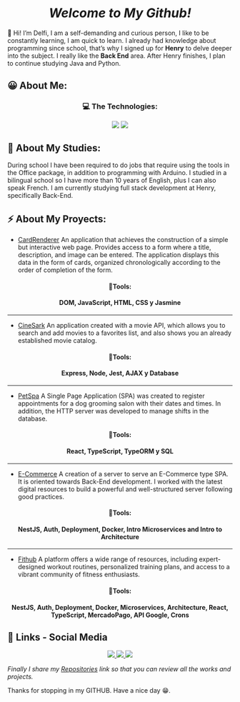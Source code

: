 <!DOCTYPE html>
<html>

<body class="stackedit">
  <div class="stackedit__html"><h1 align="center" tabindex="-1" dir="auto" id="welcome-to-my-github"><em>Welcome to My Github!</em></h1>
<p>👋 Hi! I’m Delfi,  I am a self-demanding and curious person, I like to be constantly learning, I am quick to learn. I already had knowledge about programming since school, that’s why I signed up for <strong>Henry</strong> to delve deeper into the subject. I really like the <strong>Back End</strong> area. After Henry finishes, I plan to continue studying Java and Python.</p>
<h2 id="😀-about-me">😀 About Me:</h2>
 <h3 align="center" tabindex="-1" class="heading-element" dir="auto">💻 The Technologies: </h3>
    <div align="center">
    <img src="https://skillicons.dev/icons?i=react,bootstrap,docker,html,css,vscode,github,postgresql,git,mysql,nextjs" />
    <img src="https://skillicons.dev/icons?i=nodejs,jest,javascript,typescript,express,mongodb" /><br>
</div>
<h2 id="📄-about-my-studies">📄 About My Studies:</h2>
<p>During school I have been required to do jobs that require using the tools in the Office package, in addition to programming with Arduino. I studied in a bilingual school so I have more than 10 years of English, plus I can also speak French. I am currently studying full stack development at Henry, specifically Back-End.</p>
<h2 id="⚡-about-my-proyects">⚡ About My Proyects:</h2>
<ul>
<li><a href="https://github.com/DelfinaSarkis/CardRenderer">CardRenderer</a> An application that achieves the construction of a simple but interactive web page. Provides access to a form where a title, description, and image can be entered. The application displays this data in the form of cards, organized chronologically according to the order of completion of the form.</li>
</ul>
<h4 align="center" tabindex="-1" class="heading-element" dir="auto">🔨Tools: 
</h4><h4 align="center"> DOM, JavaScript, HTML, CSS y Jasmine 
</h4><hr>
<ul>
<li><a href="https://github.com/DelfinaSarkis/CineSark">CineSark</a> An application created with a movie API, which allows you to search and add movies to a favorites list, and also shows you an already established movie catalog.</li>
</ul>
<h4 align="center" tabindex="-1" class="heading-element" dir="auto">🔨Tools: 
</h4><h4 align="center"> Express, Node, Jest, AJAX y Database 
</h4><hr>
<ul>
<li><a href="https://github.com/DelfinaSarkis/PetSpa">PetSpa</a> A Single Page Application (SPA) was created to register appointments for a dog grooming salon with their dates and times. In addition, the HTTP server was developed to manage shifts in the database.</li>
</ul>
<h4 align="center" tabindex="-1" class="heading-element" dir="auto">🔨Tools: 
</h4><h4 align="center"> React, TypeScript, TypeORM y SQL 
</h4><hr>
<ul>
<li><a href="https://github.com/DelfinaSarkis/E-Commerce">E-Commerce</a> A creation of a server to serve an E-Commerce type SPA. It is oriented towards Back-End development. I worked with the latest digital resources to build a powerful and well-structured server following good practices.</li>
</ul>
<h4 align="center" tabindex="-1" class="heading-element" dir="auto">🔨Tools: 
</h4><h4 align="center"> NestJS, Auth, Deployment, Docker, Intro Microservices and Intro to Architecture
</h4><hr>
<ul>
<li><a href="https://github.com/DelfinaSarkis/FitHub">Fithub</a> A platform offers a wide range of resources, including expert-designed workout routines, personalized training plans, and access to a vibrant community of fitness enthusiasts.</li>
</ul>
<h4 align="center" tabindex="-1" class="heading-element" dir="auto">🔨Tools: 
</h4><h4 align="center"> NestJS, Auth, Deployment, Docker, Microservices, Architecture, React, TypeScript, MercadoPago, API Google, Crons
<h2 id="📱--links---social-media">📱  Links - Social Media</h2>
  <div align="center"> 
  <a href="https://www.linkedin.com/in/delfina-sarkis-496152324/" target="_blank">
    <img src="https://img.shields.io/badge/LinkedIn-0077B5?style=for-the-badge&logo=linkedin&logoColor=white" target="_blank" />
  </a>  
  <a href="mailto:delfysark17@gmail.com">
    <img src="https://img.shields.io/badge/Gmail-333333?style=for-the-badge&logo=gmail&logoColor=red" />
  </a>
  <a href="mailto:delfinasarkis@outlook.com"">
     <img src="https://img.shields.io/badge/outlook-blue?style=for-the-badge&logo=%3Csvg%20role%3D%22img%22%20viewBox%3D%220%200%2024%2024%22%20xmlns%3D%22http%3A%2F%2Fwww.w3.org%2F2000%2Fsvg%22%3E%3Ctitle%3EMail.Ru%3C%2Ftitle%3E%3Cpath%20d%3D%22M15.61%2012c0%201.99-1.62%203.61-3.61%203.61-1.99%200-3.61-1.62-3.61-3.61%200-1.99%201.62-3.61%203.61-3.61%201.99%200%203.61%201.62%203.61%203.61M12%200C5.383%200%200%205.383%200%2012s5.383%2012%2012%2012c2.424%200%204.761-.722%206.76-2.087l.034-.024-1.617-1.879-.027.017A9.494%209.494%200%200%201%2012%2021.54c-5.26%200-9.54-4.28-9.54-9.54%200-5.26%204.28-9.54%209.54-9.54%205.26%200%209.54%204.28%209.54%209.54a9.63%209.63%200%200%201-.225%202.05c-.301%201.239-1.169%201.618-1.82%201.568-.654-.053-1.42-.52-1.426-1.661V12A6.076%206.076%200%200%200%2012%205.93%206.076%206.076%200%200%200%205.93%2012%206.076%206.076%200%200%200%2012%2018.07a6.02%206.02%200%200%200%204.3-1.792%203.9%203.9%200%200%200%203.32%201.805c.874%200%201.74-.292%202.437-.821.719-.547%201.256-1.336%201.553-2.285.047-.154.135-.504.135-.507l.002-.013c.175-.76.253-1.52.253-2.457%200-6.617-5.383-12-12-12%22%2F%3E%3C%2Fsvg%3E" /> <!-- sqlite, safari, google-chrome are other good icon options -->
  </a>
</div>
  
<p><em>Finally I share my  <a href="https://github.com/DelfinaSarkis?tab=repositories">Repositories</a>  link so that you can review all the works and projects.</em></p>
<p>Thanks for stopping in my GITHUB. Have a nice day 😁.</p>
</div>
</body>

</html>
